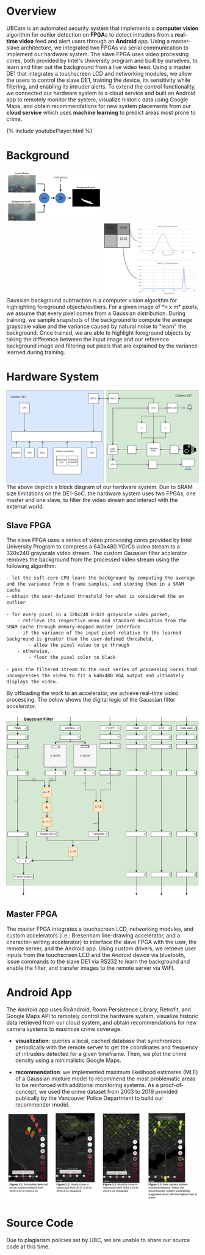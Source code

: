 # Overview

UBCam is an automated security system that implements a **computer vision** algorithm for outlier detection on **FPGA**s to detect intruders from a  **real-time video** feed and alert users through an **Android** app. Using a master-slave architecture, we integrated two FPGAs via serial communication to implement our hardware system. The slave FPGA uses video processing cores, both provided by Intel's University program and built by ourselves, to learn and filter out the background from a live video feed. Using a master DE1 that integrates a touchscreen LCD and networking modules, we allow the users to control the slave DE1, training the device, its sensitivity while filtering, and enabling its intruder alerts. To extend the control functionality, we connected our hardware system to a cloud service and built an Android app to remotely monitor the system, visualize historic data using Google Maps, and obtain recommendations for new system placements from our **cloud service** which uses **machine learning** to predict areas most prone to crime.

{% include youtubePlayer.html %}


# Background
<div class="row">
  <div class="column">
    <img src="./assets/img/filter_logic.png" alt="Snow" style="width:50%;float: left">
  </div>
  <div class="column">
    <img src="./assets/img/gaussian_model.png" alt="Forest" style="width:50%;float: right;">
  </div>
</div>
Gaussian background subtraction is a computer vision algorithm for highlighting foreground objects/outliers. For a given image of *n x m* pixels, we assume that every pixel comes from a Gaussian distribution. During training, we sample snapshots of the background to compute the average grayscale value and the variance caused by natural noise to "learn" the background. Once trained, we are able to highlight foreground objects by taking the difference between the input image and our reference background image and filtering out pixels that are explained by the variance learned during training.

# Hardware System
![](assets/img/hardware_system.png)
The above depicts a block diagram of our hardware system. Due to SRAM size limitations on the DE1-SoC, the hardware system uses two FPGAs, one master and one slave, to filter the video stream and interact with the external world.

## Slave FPGA
The slave FPGA uses a series of video processing cores provided by Intel University Program to compress a 640x480 YCrCb video stream to a 320x240 grayscale video stream. The custom Gaussian filter acclerator removes the background from the processed video stream using the following algorithm:

```
- let the soft-core CPU learn the background by computing the average and the variance from n frame samples, and storing them in a SRAM cache
- obtain the user-defined threshold for what is considered the an outlier

- for every pixel in a 320x240 8-bit grayscale video packet,
	- retrieve its respective mean and standard deviation from the SRAM cache through memory-mapped master interface
	- if the variance of the input pixel relative to the learned background is greater than the user-defined threshold,
		- allow the pixel value to go through
	- otherwise,
		- floor the pixel color to black

- pass the filtered stream to the next series of processing cores that uncompresses the video to fit a 640x480 VGA output and ultimately displays the video.
```
By offloading the work to an accelerator, we achieve real-time video processing. The below shows the digital logic of the Gaussian filter accelerator.
<div class="column">
	<img src="./assets/img/gaussian_filter.png" style="width:100%;float=center"> 
</div>

## Master FPGA
The master FPGA integrates a touchscreen LCD, networking modules, and custom accelerators (i.e.: Bresenham line-drawing accelerator, and a character-writing accelerator) to interface the slave FPGA with the user, the remote server, and the Android app. Using custom drivers, we retrieve user inputs from the touchscreen LCD and the Android device via bluetooth, issue commands to the slave DE1 via RS232 to learn the background and enable the filter, and transfer images to the remote server via WIFI.

# Android App
The Android app uses RxAndroid, Room Persistence Library, Retrofit, and Google Maps API to remotely control the hardware system, visualize historic data retrieved from our cloud system, and obtain recommendations for new camera systems to maximize crime coverage.

- **visualization**: queries a local, cached database that synchronizes periodically with the remote server to get the coordinates and frequency of intruders detected for a given timeframe. Then, we plot the crime density using a minimalistic Google Maps.

- **recommendation**: we implemented maximum likelihood estimates (MLE) of a Gaussian mixture model to recommend the most problematic areas to be reinforced with additional monitoring systems. As a proof-of-concept, we used the crime dataset from 2003 to 2019 provided publically by the Vancouver Police Department to build our recommender model.

![](assets/img/visualization.png)

# Source Code
Due to plagiarism policies set by UBC, we are unable to share our source code at this time.

<!-- # Author's Notes -->
